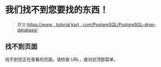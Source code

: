 # 我们找不到您要找的东西！

> 原文:[https://www . tutorial kart . com/PostgreSQL/PostgreSQL-drop-database/](https://www.tutorialkart.com/postgresql/postgresql-drop-database/)

## 找不到页面

找不到您正在查看的页面。请检查 URL，或浏览顶部菜单。